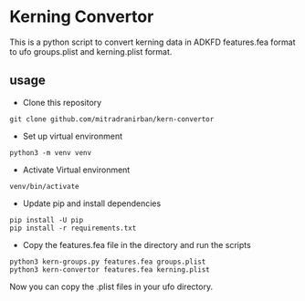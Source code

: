 # Kerning Convertor

This is a python script to convert kerning data in ADKFD features.fea format to ufo groups.plist and kerning.plist format.

## usage
* Clone this repository 

`git clone github.com/mitradranirban/kern-convertor`

 * Set up virtual environment

`python3 -m venv venv`
* Activate Virtual environment 

`venv/bin/activate`
* Update pip and install dependencies

```
pip install -U pip
pip install -r requirements.txt
```
* Copy the features.fea file in the directory and run the scripts
```
python3 kern-groups.py features.fea groups.plist
python3 kern-convertor features.fea kerning.plist
```
Now you can copy the .plist files in your ufo directory.



